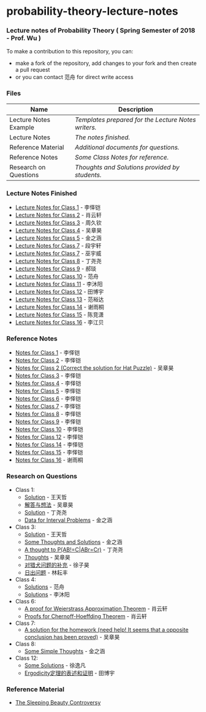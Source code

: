 # probability-theory-lecture-notes

### Lecture notes of Probability Theory ( Spring Semester of 2018 - Prof. Wu )
To make a contribution to this repository, you can:
- make a fork of the repository, add changes to your fork and then create a pull request
- or you can contact 范舟 for direct write access

### Files

| Name | Description |
| - | - |
| Lecture Notes Example | *Templates prepared for the Lecture Notes writers.* |
| Lecture Notes | *The notes finished.* |
| Reference Material | *Additional documents for questions.* |
| Reference Notes | *Some Class Notes for reference.* |
| Research on Questions | *Thoughts and Solutions provided by students.* |

### Lecture Notes Finished
  - [Lecture Notes for Class 1](https://github.com/ACM-Class-2016/probability-theory-lecture-notes/blob/master/Lecture%20Notes/1/Lecture%20Notes%20for%20Probability%20Theory%20-%20Class%201.pdf) - 李怿铠
  - [Lecture Notes for Class 2](https://github.com/ACM-Class-2016/probability-theory-lecture-notes/blob/master/Lecture%20Notes/2/Probability_Theory_Note2.pdf) - 肖云轩
  - [Lecture Notes for Class 3](https://github.com/ACM-Class-2016/probability-theory-lecture-notes/blob/master/Lecture%20Notes/3/Probability_Theory_Note3-First_Draft.pdf) - 周久钦
  - [Lecture Notes for Class 4](https://github.com/ACM-Class-2016/probability-theory-lecture-notes/blob/master/Lecture%20Notes/4/Probability_Theory_Note4.pdf) - 吴章昊
  - [Lecture Notes for Class 5](https://github.com/ACM-Class-2016/probability-theory-lecture-notes/blob/master/Lecture%20Notes/5/Probability_Theory_Note5.pdf) - 金之涵
  - [Lecture Notes for Class 7](https://github.com/ACM-Class-2016/probability-theory-lecture-notes/blob/master/Lecture%20Notes/6/Note%20of%20Probability%20Lesson%206.pdf) - 段宇轩
  - [Lecture Notes for Class 7](https://github.com/ACM-Class-2016/probability-theory-lecture-notes/blob/master/Lecture%20Notes/7/Lecture%20Notes%20for%20Probability%20Theory%20-%20Class%207.pdf) - 巫宇威
  - [Lecture Notes for Class 8](https://github.com/ACM-Class-2016/probability-theory-lecture-notes/blob/master/Lecture%20Notes/8/Lecture%20Notes%20for%20Probability%20Theory%20-%20Class%208.pdf) - 丁尧尧
  - [Lecture Notes for Class 9](https://github.com/ACM-Class-2016/probability-theory-lecture-notes/blob/master/Lecture%20Notes/9/9.pdf) - 郝琰
  - [Lecture Notes for Class 10](https://github.com/ACM-Class-2016/probability-theory-lecture-notes/blob/master/Lecture%20Notes/10/Lecture%20Notes%20of%20Probability%20Theory%20-%20Lesson%2010.pdf) - 范舟
  - [Lecture Notes for Class 11](https://github.com/ACM-Class-2016/probability-theory-lecture-notes/blob/master/Lecture%20Notes/11/Lecture%20Notes%20of%20Probability%20Theory%20-%20Lesson%2011.pdf) - 李沐阳
  - [Lecture Notes for Class 12](https://github.com/TianBoyu/probability-theory-lecture-notes/blob/master/Lecture%20Notes/12/Lecture%20Notes%20of%20Probability%20Theory%20-%20Lesson%2012.pdf) - 田博宇
  - [Lecture Notes for Class 13](https://github.com/ACM-Class-2016/probability-theory-lecture-notes/blob/master/Lecture%20Notes/13/lecture-notes13.pdf) - 范裕达
  - [Lecture Notes for Class 14](https://github.com/ACM-Class-2016/probability-theory-lecture-notes/blob/master/Lecture%20Notes/14/14.pdf) - 谢雨桐
  - [Lecture Notes for Class 15](https://github.com/ACM-Class-2016/probability-theory-lecture-notes/blob/master/Lecture%20Notes/15/15.pdf) - 陈竞潇
  - [Lecture Notes for Class 16](https://github.com/ACM-Class-2016/probability-theory-lecture-notes/blob/master/Lecture%20Notes/16/16.pdf) - 李江贝
### **Reference Notes**
  - [Notes for Class 1](https://github.com/ACM-Class-2016/probability-theory-lecture-notes/blob/master/Reference%20Notes/1/%E6%A6%82%E7%8E%87%E8%AE%BA%E7%AC%94%E8%AE%B001-LYK.pdf) - 李怿铠
  - [Notes for Class 2](https://github.com/ACM-Class-2016/probability-theory-lecture-notes/blob/master/Reference%20Notes/2/%E6%A6%82%E7%8E%87%E8%AE%BA%E7%AC%94%E8%AE%B002-LYK.pdf) - 李怿铠
  - [Notes for Class 2 (Correct the solution for Hat Puzzle)](https://github.com/ACM-Class-2016/probability-theory-lecture-notes/blob/master/Reference%20Notes/2/Elementary%20Probability-%E5%90%B4%E7%AB%A0%E6%98%8A.pdf) - 吴章昊
  - [Notes for Class 3](https://github.com/ACM-Class-2016/probability-theory-lecture-notes/blob/master/Reference%20Notes/3/%E6%A6%82%E7%8E%87%E8%AE%BA%E7%AC%94%E8%AE%B003-LYK.pdf) - 李怿铠
  - [Notes for Class 4](https://github.com/ACM-Class-2016/probability-theory-lecture-notes/blob/ccd2ee39003e9647c08d957b7a457f6218affeac/Reference%20Notes/4/%E6%A6%82%E7%8E%87%E8%AE%BA%E7%AC%94%E8%AE%B004-LYK.pdf) - 李怿铠
  - [Notes for Class 5](https://github.com/ACM-Class-2016/probability-theory-lecture-notes/blob/master/Reference%20Notes/5/%E6%A6%82%E7%8E%87%E8%AE%BA%E7%AC%94%E8%AE%B005-LYK.pdf) - 李怿铠
  - [Notes for Class 6](https://github.com/ACM-Class-2016/probability-theory-lecture-notes/blob/facf3577daf627b5924a5614a70a8162cd503f4d/Reference%20Notes/6/%E6%A6%82%E7%8E%87%E8%AE%BA%E7%AC%94%E8%AE%B006-LYK.pdf) - 李怿铠
  - [Notes for Class 7](https://github.com/ACM-Class-2016/probability-theory-lecture-notes/blob/master/Reference%20Notes/7/%E6%A6%82%E7%8E%87%E8%AE%BA%E7%AC%94%E8%AE%B007-LYK.pdf) - 李怿铠
  - [Notes for Class 8](https://github.com/ACM-Class-2016/probability-theory-lecture-notes/blob/098822dbb3d60f2d64658db17522ddeef1cb98d9/Reference%20Notes/8/%E6%A6%82%E7%8E%87%E8%AE%BA%E7%AC%94%E8%AE%B008-LYK.pdf) - 李怿铠
  - [Notes for Class 9](https://github.com/ACM-Class-2016/probability-theory-lecture-notes/blob/master/Reference%20Notes/9/%E6%A6%82%E7%8E%87%E8%AE%BA%E7%AC%94%E8%AE%B009-LYK.pdf) - 李怿铠
  - [Notes for Class 10](https://github.com/ACM-Class-2016/probability-theory-lecture-notes/blob/master/Reference%20Notes/10/%E6%A6%82%E7%8E%87%E8%AE%BA%E7%AC%94%E8%AE%B010-LYK.pdf) - 李怿铠
  - [Notes for Class 12](https://github.com/ACM-Class-2016/probability-theory-lecture-notes/blob/ac75d73a3dc9ea3c7ff03bcb34fc0a1fbc06da98/Reference%20Notes/12/%E6%A6%82%E7%8E%87%E8%AE%BA%E7%AC%94%E8%AE%B012-LYK.pdf) - 李怿铠
  - [Notes for Class 14](https://github.com/ACM-Class-2016/probability-theory-lecture-notes/blob/master/Reference%20Notes/14/%E6%A6%82%E7%8E%87%E8%AE%BA%E7%AC%94%E8%AE%B014-LYK.pdf) - 李怿铠
  - [Notes for Class 15](https://github.com/ACM-Class-2016/probability-theory-lecture-notes/blob/master/Reference%20Notes/15/%E6%A6%82%E7%8E%87%E8%AE%BA%E7%AC%94%E8%AE%B015-LYK.pdf) - 李怿铠
  - [Notes for Class 16](https://github.com/ACM-Class-2016/probability-theory-lecture-notes/blob/master/Reference%20Notes/16/Class16-%E8%B0%A2%E9%9B%A8%E6%A1%90.pdf) - 谢雨桐

### Research on Questions
  - Class 1:
    - [Solution](https://github.com/ACM-Class-2016/probability-theory-lecture-notes/blob/master/Research%20on%20Questions/1/Solution_%E7%8E%8B%E5%A4%A9%E5%93%B2.pdf) - 王天哲
    - [解答与想法](https://github.com/ACM-Class-2016/probability-theory-lecture-notes/blob/master/Research%20on%20Questions/1/%E8%A7%A3%E7%AD%94%E4%B8%8E%E6%83%B3%E6%B3%95-%E5%90%B4%E7%AB%A0%E6%98%8A.pdf) - 吴章昊
    - [Solution](https://github.com/ACM-Class-2016/probability-theory-lecture-notes/blob/master/Research%20on%20Questions/1/Solution_%E4%B8%81%E5%B0%A7%E5%B0%A7.pdf) - 丁尧尧
    - [Data for Interval Problems](https://github.com/ACM-Class-2016/probability-theory-lecture-notes/blob/ccd2ee39003e9647c08d957b7a457f6218affeac/Research%20on%20Questions/1/Data%20for%20Interval%20Problems/small_data.pdf) - 金之涵
  - Class 3:
    - [Solution](https://github.com/ACM-Class-2016/probability-theory-lecture-notes/blob/master/Research%20on%20Questions/3/Solution_%E7%8E%8B%E5%A4%A9%E5%93%B2.pdf) - 王天哲
    - [Some Thoughts and Solutions](https://github.com/ACM-Class-2016/probability-theory-lecture-notes/blob/master/Research%20on%20Questions/3/Thoughts_%E9%87%91%E4%B9%8B%E6%B6%B5.pdf) - 金之涵
    - [A thought to P(AB!=C|ABr=Cr)](https://github.com/ACM-Class-2016/probability-theory-lecture-notes/blob/master/Research%20on%20Questions/3/Thoughts_%E4%B8%81%E5%B0%A7%E5%B0%A7.pdf) - 丁尧尧
    - [Thoughts](https://github.com/ACM-Class-2016/probability-theory-lecture-notes/blob/master/Research%20on%20Questions/3/Thoughts_%E5%90%B4%E7%AB%A0%E6%98%8A.pdf) - 吴章昊
    - [对猎犬问题的补充](https://github.com/ACM-Class-2016/probability-theory-lecture-notes/blob/master/Research%20on%20Questions/3/thoughts_Xu.pdf) - 徐子昊
    - [日出问题](https://github.com/ACM-Class-2016/probability-theory-lecture-notes/blob/master/Research%20on%20Questions/1/Sunrise_problem.pdf) - 林耘丰
  - Class 4:
    - [Solutions](https://github.com/ACM-Class-2016/probability-theory-lecture-notes/blob/master/Research%20on%20Questions/4/Solutions-Lecture-4-%E8%8C%83%E8%88%9F.pdf) - 范舟
    - [Solutions](https://github.com/ACM-Class-2016/probability-theory-lecture-notes/blob/master/Research%20on%20Questions/4/Thoughts_%E6%9D%8E%E6%B2%90%E9%98%B3.pdf) - 李沐阳
  - Class 6:
    - [A proof for Weierstrass Approximation Theorem](https://github.com/ACM-Class-2016/probability-theory-lecture-notes/tree/master/Research%20on%20Questions/6/Proof_for_Weierstrass_Approximation_Theorem.pdf) - 肖云轩
    - [Proofs for Chernoff-Hoeffding Theorem](https://github.com/ACM-Class-2016/probability-theory-lecture-notes/tree/master/Research%20on%20Questions/6/Proofs_for_Chernoff-Hoeffding_Theorem.pdf) - 肖云轩
  - Class 7:
    - [A solution for the homework (need help! It seems that a opposite conclusion has been proved)](https://github.com/ACM-Class-2016/probability-theory-lecture-notes/tree/master/Research%20on%20Questions/7/Solution_for_the_HW.pdf) - 吴章昊
  - Class 8:
    - [Some Simple Thoughts](https://github.com/ACM-Class-2016/probability-theory-lecture-notes/blob/master/Research%20on%20Questions/8/SomeThoughts_Pascalprimer.pdf) - 金之涵
  - Class 12:
    - [Some Solutions](https://github.com/ACM-Class-2016/probability-theory-lecture-notes/blob/87876d4b50c65c4f277a40c85ce8e75bcb18c4e0/Research%20on%20Questions/12/SomeSolutions.pdf) - 徐逸凡
    - [Ergodicity定理的表述和证明](https://github.com/ACM-Class-2016/probability-theory-lecture-notes/blob/master/Research%20on%20Questions/12/%E9%97%AE%E9%A2%98%E8%A7%A3%E7%AD%94.pdf) - 田博宇

### Reference Material
  - [The Sleeping Beauty Controversy](https://github.com/ACM-Class-2016/probability-theory-lecture-notes/blob/master/Reference%20Material/The%20Sleeping%20Beauty%20Controversy.pdf)
